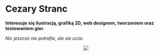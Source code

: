 # Cezary Stranc 

<b>Interesuje się ilustracją, grafiką 2D, web designem, tworzeniem oraz testowaniem gier.</b>  

<i>Nic jeszcze nie potrafie, ale sie ucze.</i>

<div id="header" align="center">
    <img src="https://www.deviantart.com/dhsu0428/art/GIF-of-a-Drawing-Tablet-771552674">
</div>


